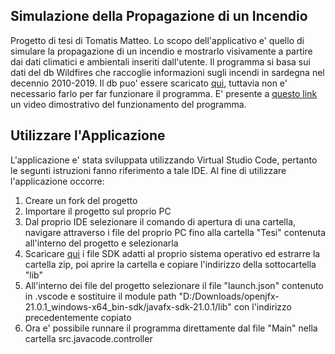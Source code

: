 ## Simulazione della Propagazione di un Incendio

Progetto di tesi di Tomatis Matteo. Lo scopo dell'applicativo e' quello di simulare la propagazione di un incendio e mostrarlo visivamente a partire dai dati climatici e ambientali inseriti dall'utente. Il programma si basa sui dati del db Wildfires che raccoglie informazioni sugli incendi in sardegna nel decennio 2010-2019. Il db puo' essere scaricato [qui](https://www.kaggle.com/datasets/christianmolliere/wildfires-and-climate-in-sardinia), tuttavia non e' necessario farlo per far funzionare il programma.
E' presente a [questo link](https://www.youtube.com/watch?v=W1OcCziKHfE) un video dimostrativo del funzionamento del programma.

## Utilizzare l'Applicazione

L'applicazione e' stata sviluppata utilizzando Virtual Studio Code, pertanto le segunti istruzioni fanno riferimento a tale IDE. Al fine di utilizzare l'applicazione occorre:
1. Creare un fork del progetto
2. Importare il progetto sul proprio PC
3. Dal proprio IDE selezionare il comando di apertura di una cartella, navigare attraverso i file del proprio PC fino alla cartella "Tesi" contenuta all'interno del progetto e selezionarla
4. Scaricare [qui](https://gluonhq.com/products/javafx/) i file SDK adatti al proprio sistema operativo ed estrarre la cartella zip, poi aprire la cartella e copiare l'indirizzo della sottocartella "lib"
5. All'interno dei file del progetto selezionare il file "launch.json" contenuto in .vscode e sostituire il module path "D:/Downloads/openjfx-21.0.1_windows-x64_bin-sdk/javafx-sdk-21.0.1/lib" con l'indirizzo precedentemente copiato
6. Ora e' possibile runnare il programma direttamente dal file "Main" nella cartella src.javacode.controller
